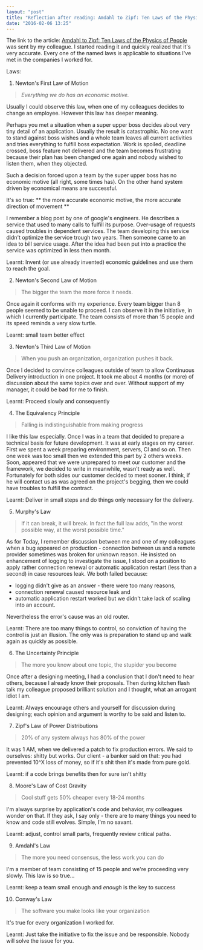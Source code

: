 ```yaml
---
layout: "post"
title: "Reflection after reading: Amdahl to Zipf: Ten Laws of the Physics of People"
date: "2016-02-06 13:25"
---
```


The link to the article: [Amdahl to Zipf: Ten Laws of the Physics of People](http://hintjens.com/blog:100)
was sent by my colleague. I started reading it and quickly realized that it's very accurate.
Every one of the named laws is applicable to situations I've met in the companies I worked for.

Laws:
1. Newton's First Law of Motion

  > *Everything we do has an economic motive.*

  Usually I could observe this law, when one of my colleagues decides to change an employee. However this law has deeper meaning.

  Perhaps you met a situation when a super upper boss decides about very tiny detail of an application. Usually the result is catastrophic. No one want to stand against boss wishes and a whole team leaves all current activities and tries everything to fulfill boss expectation. Work is spoiled, deadline crossed, boss feature not delivered and the team becomes frustrating because their plan has been changed one again and nobody wished to listen them, when they objected.

  Such a decision forced upon a team by the super upper boss has no economic motive (all right, some times has). On the other hand system driven by economical means are successful.

  It's so true: ** the more accurate economic motive, the more accurate direction of movement **

  I remember a blog post by one of google's engineers. He describes a service that used to many calls to fulfill its purpose. Over-usage of requests caused troubles in dependent services. The team developing this service didn't optimize the service trough two years. Then someone came to an idea to bill service usage. After the idea had been put into a practice the service was optimized in less then month.

  Learnt: Invent (or use already invented) economic guidelines and use them to reach the goal.

2. Newton's Second Law of Motion

  > The bigger the team the more force it needs.

  Once again it conforms with my experience. Every team bigger than 8 people seemed to be unable to proceed. I can observe it in the initiative, in which I currently participate. The team consists of more than 15 people and its speed reminds a very slow turtle.

  Learnt: small team better effect

3. Newton's Third Law of Motion

  > When you push an organization, organization pushes it back.

  Once I decided to convince colleagues outside of team to allow Continuous Delivery introduction in one project. It took me about 4 months (or more) of discussion about the same topics over and over. Without support of my manager, it could be bad for me to finish.

  Learnt: Proceed slowly and consequently

4. The Equivalency Principle

  > Falling is indistinguishable from making progress

  I like this law especially. Once I was in a team that decided to prepare a technical basis for future development. It was at early stages on my career. First we spent a week preparing environment, servers, CI and so on. Then one week was too small then we extended this part by 2 others weeks. Soon, appeared that we were unprepared to meet our customer and the framework, we decided to write in meanwhile, wasn't ready as well. Fortunately for both sides our customer decided to meet sooner. I think, if he will contact us as was agreed on the project's begging, then we could have troubles to fulfill the contract.

  Learnt: Deliver in small steps and do things only necessary for the delivery.

5. Murphy's Law

  > If it can break, it will break. In fact the full law adds, "in the worst possible way, at the worst possible time."

  As for Today, I remember discussion between me and one of my colleagues when a bug appeared on production - connection between us and a remote provider sometimes was broken for unknown reason. He insisted on enhancement of logging to investigate the issue, I stood on a position to apply rather connection renewal or automatic application restart (less than a second) in case resources leak. We both failed because:
  * logging didn't give as an answer - there were too many reasons,
  * connection renewal caused resource leak and
  * automatic application restart worked but we didn't take lack of scaling into an account.

  Nevertheless the error's cause was an old router.

  Learnt: There are too many things to control, so conviction of having the control is just an illusion. The only was is preparation to stand up and walk again as quickly as possible.

6. The Uncertainty Principle

  >The more you know about one topic, the stupider you become

  Once after a designing meeting, I had a conclusion that I don't need to hear others, because I already know their proposals. Then during kitchen flash talk my colleague proposed brilliant solution and I thought, what an arrogant idiot I am.

  Learnt: Always encourage others and yourself for discussion during designing; each opinion and argument is worthy to be said and listen to.

7. Zipf's Law of Power Distributions

  > 20% of any system always has 80% of the power

  It was 1 AM, when we delivered a patch to fix production errors. We said to ourselves: shitty but works. Our client - a banker said on that: you had prevented 10^X loss of money, so if it's shit then it's made from pure gold.

  Learnt: if a code brings benefits then for sure isn't shitty

8. Moore's Law of Cost Gravity

  > Cool stuff gets 50% cheaper every 18-24 months

  I'm always surprise by application's code and behavior, my colleagues wonder on that. If they ask, I say only - there are to many things you need to know and code still evolves. Simple, I'm no savant.

  Learnt: adjust, control small parts, frequently review critical paths.

9. Amdahl's Law

  > The more you need consensus, the less work you can do

  I'm a member of team consisting of 15 people and we're proceeding very slowly. This law is so true...

  Learnt: keep a team small enough and *enough* is the key to success

10. Conway's Law

  >The software you make looks like your organization

  It's true for every organization I worked for.

  Learnt: Just take the initiative to fix the issue and be responsible. Nobody will solve the issue for you.
